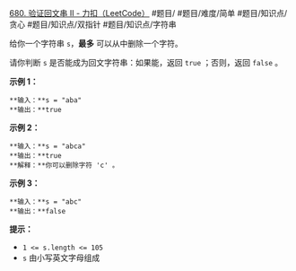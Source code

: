 [680. 验证回文串 II - 力扣（LeetCode）](https://leetcode.cn/problems/valid-palindrome-ii/)
#题目/ #题目/难度/简单 #题目/知识点/贪心 #题目/知识点/双指针 #题目/知识点/字符串

给你一个字符串 `s`，**最多** 可以从中删除一个字符。

请你判断 `s` 是否能成为回文字符串：如果能，返回 `true` ；否则，返回 `false` 。

**示例 1：**
```
**输入：**s = "aba"
**输出：**true
```

**示例 2：**
```
**输入：**s = "abca"
**输出：**true
**解释：**你可以删除字符 'c' 。
```

**示例 3：**
```
**输入：**s = "abc"
**输出：**false
```

**提示：**

- `1 <= s.length <= 105`
- `s` 由小写英文字母组成